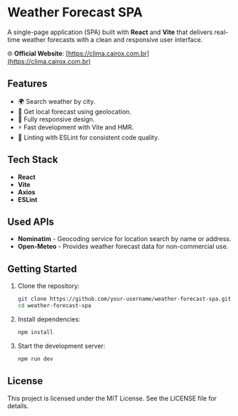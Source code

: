 # Weather Forecast SPA

A single-page application (SPA) built with **React** and **Vite** that delivers real-time weather forecasts with a clean and responsive user interface.

🌐 **Official Website**: [https://clima.cairox.com.br](https://clima.cairox.com.br)

## Features

- 🌍 Search weather by city.
- 📍 Get local forecast using geolocation.
- 📱 Fully responsive design.
- ⚡ Fast development with Vite and HMR.
- 🧼 Linting with ESLint for consistent code quality.

## Tech Stack

- **React**
- **Vite**
- **Axios**
- **ESLint**

## Used APIs

- **Nominatim** - Geocoding service for location search by name or address.
- **Open-Meteo** - Provides weather forecast data for non-commercial use.

## Getting Started

1. Clone the repository:

   ```bash
   git clone https://github.com/your-username/weather-forecast-spa.git
   cd weather-forecast-spa
   ```

2. Install dependencies:

   ```bash
   npm install
   ```

3. Start the development server:

   ```bash
   npm run dev
   ```

## License

This project is licensed under the MIT License. See the LICENSE file for details.
